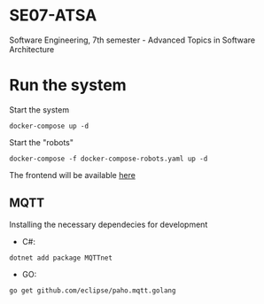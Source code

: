 # SE07-ATSA

Software Engineering, 7th semester - Advanced Topics in Software Architecture

# Run the system

Start the system

```shell
docker-compose up -d
```

Start the "robots"

```shell
docker-compose -f docker-compose-robots.yaml up -d
```

The frontend will be available [here](http://localhost:3000)

## MQTT

Installing the necessary dependecies for development

- C#:

```shell
dotnet add package MQTTnet
```

- GO:

```shell
go get github.com/eclipse/paho.mqtt.golang
```
